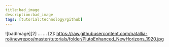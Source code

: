 ```yaml
---
title:bad_image
description:bad_image
tags: [tutorial:technology/github]
---
```

![badImage][2]
...
...
[2]: https://raw.githubusercontent.com/natallia-roi/newrepos/master/tutorials/folder/PlutoEnhanced_NewHorizons_1920.jpg
